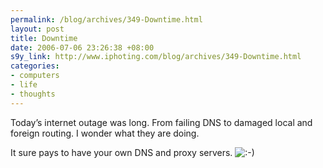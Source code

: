 ```yaml
--- 
permalink: /blog/archives/349-Downtime.html
layout: post
title: Downtime
date: 2006-07-06 23:26:38 +08:00
s9y_link: http://www.iphoting.com/blog/archives/349-Downtime.html
categories: 
- computers
- life
- thoughts
---
```

<p class="whiteline"><p>Today&#8217;s internet outage was long. From failing DNS to damaged local and foreign routing. I wonder what they are doing.</p>
</p><p class="break"><p>It sure pays to have your own DNS and proxy servers. <img src="http://static-s3.iphoting.com/blog/templates/default/img/emoticons/smile.png" alt=":-)" style="display: inline; vertical-align: bottom;" class="emoticon" /></p></p>
